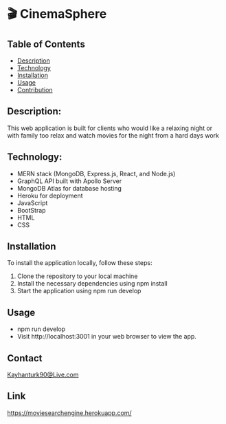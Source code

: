 # 🎬 CinemaSphere

## Table of Contents

- [Description](#description)
- [Technology](#Technology)
- [Installation](#installation)
- [Usage](#usage)
- [Contribution](#contribution)

## Description:

This web application is built for clients who would like a relaxing night or with family too relax
and watch movies for the night from a hard days work

## Technology:

- MERN stack (MongoDB, Express.js, React, and Node.js)
- GraphQL API built with Apollo Server
- MongoDB Atlas for database hosting
- Heroku for deployment
- JavaScript
- BootStrap
- HTML
- CSS

## Installation

To install the application locally, follow these steps:

1. Clone the repository to your local machine
2. Install the necessary dependencies using npm install
3. Start the application using npm run develop

## Usage

- npm run develop
- Visit http://localhost:3001 in your web browser to view the app.

## Contact

Kayhanturk90@Live.com

## Link

https://moviesearchengine.herokuapp.com/
